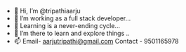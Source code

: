 - 👋 Hi, I’m @tripathiaarju
- 👀 I’m working as a full stack developer...
- 🌱 Learning is a never-ending cycle...
- 💞️ I’m there to learn and explore things ..
- 📫 Email- aarjutripathi@gmail.com Contact - 9501165978

<!---
tripathiaarju/tripathiaarju is a ✨ special ✨ repository because its `README.md` (this file) appears on your GitHub profile.
You can click the Preview link to take a look at your changes.
--->
